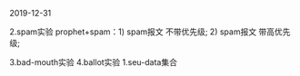 2019-12-31

2.spam实验
prophet+spam：1) spam报文 不带优先级; 2) spam报文 带高优先级;

3.bad-mouth实验
4.ballot实验
1.seu-data集合

